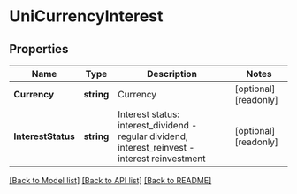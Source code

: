 # UniCurrencyInterest

## Properties

Name | Type | Description | Notes
------------ | ------------- | ------------- | -------------
**Currency** | **string** | Currency | [optional] [readonly] 
**InterestStatus** | **string** | Interest status: interest_dividend - regular dividend, interest_reinvest - interest reinvestment | [optional] [readonly] 

[[Back to Model list]](../README.md#documentation-for-models) [[Back to API list]](../README.md#documentation-for-api-endpoints) [[Back to README]](../README.md)


